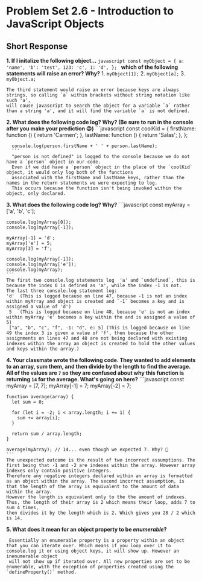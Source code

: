 # Problem Set 2.6 - Introduction to JavaScript Objects
## Short Response

**1. If I initalize the following object...**
    ```javascript
    const myObject = {
      a: 'name',
      'b': 'test',
      123: 'c',
      1: 'd',
    };
    ```
    **which of the following statements will raise an error? Why?**
    1. `myObject[1];`
    2. `myObject[a];`
    3. `myObject.a;`
    
    The third statement would raise an error because keys are always strings, so calling `a` within brackets without string notation like such 'a',
    will cause javascript to search the object for a variable `a` rather than a string 'a', and it will find the variable `a` is not defined.
    

**2. What does the following code log? Why? (Be sure to run in the console after you make your prediction 😉)**
      ```javascript
      const coolKid = {
        firstName: function () {
          return 'Carmen';
        },
        lastName: function () {
          return 'Salas';
        },
      };

      console.log(person.firstName + ' ' + person.lastName);
      ```
      "person is not defined" is logged to the console because we do not have a `person` object in our code. 
      Even if we did have a `person` object in the place of the `coolKid` object, it would only log both of the functions 
      associated with the firstName and lastName keys, rather than the names in the return statements we were expecting to log.
      This occurs because the function isn't being invoked within the object, only declared.

**3. What does the following code log? Why?**
    ```javascript
    const myArray = ['a', 'b', 'c'];

    console.log(myArray[0]);
    console.log(myArray[-1]);

    myArray[-1] = 'd';
    myArray['e'] = 5;
    myArray[3] = 'f';

    console.log(myArray[-1]);
    console.log(myArray['e']);
    console.log(myArray);
    ```
    The first two console.log statements log  'a' and `undefined`, this is because the index 0 is defined as 'a', while the index -1 is not.
    The last three console.log statement log: 
    'd'  (This is logged because on line 47, because -1 is not an index within myArray and object is created and `-1` becomes a key and is assigned a value of 'd')
     5   (This is logged because on line 48, because 'e' is not an index within myArray 'e' becomes a key within the and is assigned a value of 5)
     ["a", "b", "c", "f", -1: "d", e: 5] (This is logged because on line 49 the index 3 is given a value of 'f', then because the other assignments on lines 47 and 48 are not being declared with existing indexes within the array an object is created to hold the other values and keys within the array.)
    

**4. Your classmate wrote the following code. They wanted to add elements to an array, sum them, and then divide by the length to find the average. All of the values are `7` so they are confused about why this function is returning `14` for the average. What's going on here?**
    ```javascript
    const myArray = [7, 7];
    myArray[-1] = 7;
    myArray[-2] = 7;

    function average(array) {
      let sum = 0;

      for (let i = -2; i < array.length; i += 1) {
        sum += array[i];
      }

      return sum / array.length;
    }

    average(myArray); // 14... even though we expected 7. Why? 🤔
    ```
    The unexpected outcome is the result of two incorrect assumptions. The first being that -1 and -2 are indexes within the array. However array indexes only contain positive integers.
    Therefore any negative integers declared within an array is formatted as an object within the array. The second incorrect assumption, is that the length of the array is equivalent to the amount of data within the array.
    However the length is equivalent only to the the amount of indexes. Thus, the length of their array is 2 which means their loop, adds 7 to sum 4 times,
    then divides it by the length which is 2. Which gives you 28 / 2 which is 14.

**5. What does it mean for an object property to be _enumerable_?**
     
     Essentially an enumerable property is a property within an object that you can iterate over. Which means if you loop over it to console.log it or using object keys, it will show up. However an inenumerable object 
     will not show up if iterated over. All new properties are set to be enumerable, with the exception of properties created using the `defineProperty()` method.